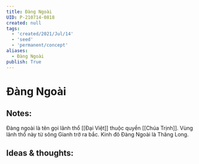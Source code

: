```yaml
---
title: Đàng Ngoài
UID: P-210714-0818
created: null
tags:
  - 'created/2021/Jul/14'
  - 'seed'
  - 'permanent/concept'
aliases:
  - Đàng Ngoài
publish: True
---
```

# Đàng Ngoài

## Notes:
Đàng ngoài là tên gọi lãnh thổ [[Đại Việt]] thuộc quyền [[Chúa Trịnh]]. Vùng lãnh thổ này từ sông Gianh trở ra bắc. Kinh đô Đàng Ngoài là Thăng Long.

## Ideas & thoughts:

